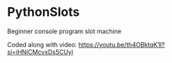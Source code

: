 # PythonSlots

Beginner console program slot machine

Coded along with video: https://youtu.be/th4OBktqK1I?si=iHNiCMcvxDs5CUyl
